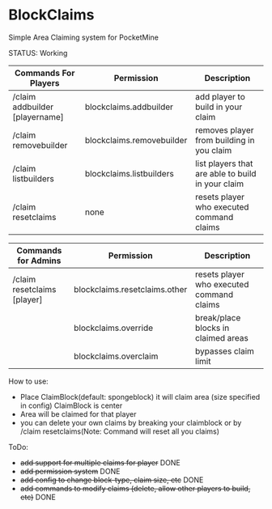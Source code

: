 # BlockClaims
Simple Area Claiming system for PocketMine

STATUS: Working

| Commands For Players      | Permission | Description |
| ------------- | ------------- | ------------- |
| /claim addbuilder [playername] | blockclaims.addbuilder | add player to build in your claim |
| /claim removebuilder  | blockclaims.removebuilder  | removes player from building in you claim |
| /claim listbuilders | blockclaims.listbuilders | list players that are able to build in your claim |
| /claim resetclaims | none | resets player who executed command claims |


|Commands for Admins| Permission | Description |
| ------------- | ------------- | ------------- |
| /claim resetclaims [player] | blockclaims.resetclaims.other | resets player who executed command claims |
|  | blockclaims.override | break/place blocks in claimed areas |
|  | blockclaims.overclaim | bypasses claim limit |

How to use:
- Place ClaimBlock(default: spongeblock) it will claim area (size specified in config) ClaimBlock is center
- Area will be claimed for that player
- you can delete your own claims by breaking your claimblock or by /claim resetclaims(Note: Command will reset all you claims)

ToDo:
- ~~add support for multiple claims for player~~ DONE
- ~~add permission system~~ DONE
- ~~add config to change block-type, claim size, etc~~ DONE
- ~~add commands to modify claims (delete, allow other players to build, etc)~~ DONE
